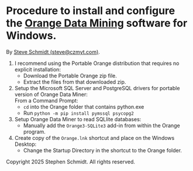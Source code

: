 
# Procedure to install and configure the [Orange Data Mining](https://orangedatamining.com/) software for Windows.

By [Steve Schmidt (steve@czmyt.com)](mailto:steve@czmyt.com).

1. I recommend using the Portable Orange distribution that requires no explicit installation:
    - Download the Portable Orange zip file.
    - Extract the files from that downloaded zip.
1. Setup the Microsoft SQL Server and PostgreSQL drivers for portable version of Orange Data Miner:
    <br />From a Command Prompt:
    - `cd` into the Orange folder that contains python.exe
    - Run `python -m pip install pymssql psycopg2`
1. Setup Orange Data Miner to read SQLlite databases:
    - Manually add the `Orange3-SQLite3` add-in from within the Orange program.
1. Create copy of the `Orange.lnk` shortcut and place on the Windows Desktop:
    - Change the Startup Directory in the shortcut to the Orange folder.

Copyright 2025 Stephen Schmidt.  All rights reserved.
